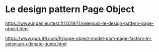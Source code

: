 
# Le design pattern Page Object


https://www.ingenieurtest.fr/2019/11/selenium-le-design-pattern-page-object.html

https://www.guru99.com/fr/page-object-model-pom-page-factory-in-selenium-ultimate-guide.html

